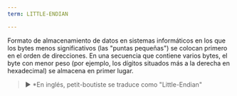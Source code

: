 ```yaml
---
term: LITTLE-ENDIAN

---
```

Formato de almacenamiento de datos en sistemas informáticos en los que los bytes menos significativos (las "puntas pequeñas") se colocan primero en el orden de direcciones. En una secuencia que contiene varios bytes, el byte con menor peso (por ejemplo, los dígitos situados más a la derecha en hexadecimal) se almacena en primer lugar.

> ► *En inglés, petit-boutiste se traduce como "Little-Endian"